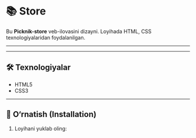 # 📚  Store

Bu **Picknik-store** veb-ilovasini dizayni. Loyihada HTML, CSS texnologiyalaridan foydalanilgan.

---


---

## 🛠️ Texnologiyalar
- HTML5  
- CSS3  


---

## 💾 O‘rnatish (Installation)

1. Loyihani yuklab oling:
   
